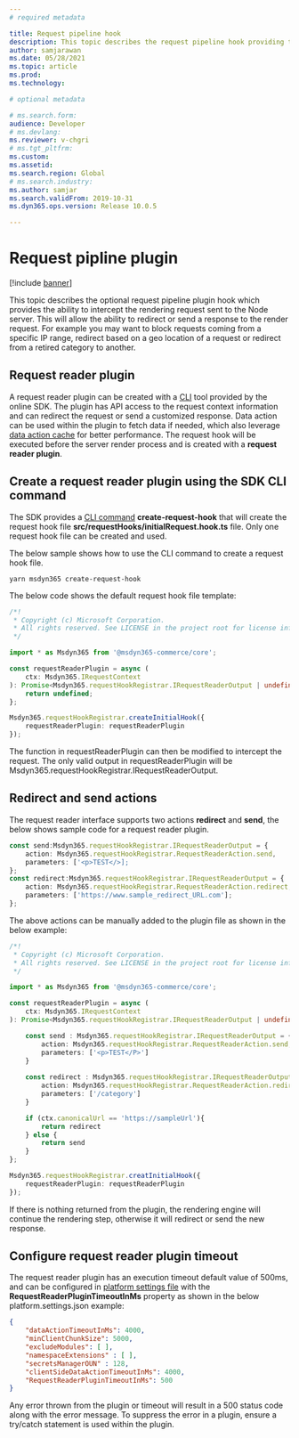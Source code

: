 ```yaml
---
# required metadata

title: Request pipeline hook
description: This topic describes the request pipeline hook providing the ability to interrupt the rendering request sent to the Node server, allowing the ability to redirect or send a response to the render request. 
author: samjarawan
ms.date: 05/28/2021
ms.topic: article
ms.prod: 
ms.technology: 

# optional metadata

# ms.search.form: 
audience: Developer
# ms.devlang: 
ms.reviewer: v-chgri
# ms.tgt_pltfrm: 
ms.custom: 
ms.assetid: 
ms.search.region: Global
# ms.search.industry: 
ms.author: samjar
ms.search.validFrom: 2019-10-31
ms.dyn365.ops.version: Release 10.0.5

---
```


# Request pipline plugin

[!include [banner](../includes/banner.md)]

This topic describes the optional request pipeline plugin hook which provides the ability to intercept the rendering request sent to the Node server.  This will allow the ability to redirect or send a response to the render request.  For example you may want to block requests coming from a specific IP range, redirect based on a geo location of a request or redirect from a retired category to another. 

## Request reader plugin
A request reader plugin can be created with a [CLI](cli-command-reference) tool provided by the online SDK.  The plugin has API access to the request context information and can redirect the request or send a customized response.  Data action can be used within the plugin to fetch data if needed, which also leverage [data action cache](data-action-cache-settings.md) for better performance. The request hook will be executed before the server render process and is created with a **request reader plugin**.

## Create a request reader plugin using the SDK CLI command
The SDK provides a [CLI command](cli-command-reference) **create-request-hook** that will create the request hook file **src/requestHooks/initialRequest.hook.ts** file.  Only one request hook file can be created and used.  

The below sample shows how to use the CLI command to create a request hook file.
```
yarn msdyn365 create-request-hook
```

The below code shows the default request hook file template:
```ts
/*!
 * Copyright (c) Microsoft Corporation.
 * All rights reserved. See LICENSE in the project root for license information.
 */

import * as Msdyn365 from '@msdyn365-commerce/core';

const requestReaderPlugin = async (
    ctx: Msdyn365.IRequestContext
): Promise<Msdyn365.requestHookRegistrar.IRequestReaderOutput | undefined> => {
    return undefined;
};

Msdyn365.requestHookRegistrar.createInitialHook({
    requestReaderPlugin: requestReaderPlugin
});
```

The function in requestReaderPlugin can then be modified to intercept the request.  The only valid output in requestReaderPlugin will be Msdyn365.requestHookRegistrar.IRequestReaderOutput.

## Redirect and send actions
The request reader interface supports two actions **redirect** and **send**, the below shows sample code for a request reader plugin.

```ts
const send:Msdyn365.requestHookRegistrar.IRequestReaderOutput = {
    action: Msdyn365.requestHookRegistrar.RequestReaderAction.send,
    parameters: ['<p>TEST</>];
};
const redirect:Msdyn365.requestHookRegistrar.IRequestReaderOutput = {
    action: Msdyn365.requestHookRegistrar.RequestReaderAction.redirect,
    parameters: ['https://www.sample_redirect_URL.com'];
};
```
The above actions can be manually added to the plugin file as shown in the below example:
```ts
/*!
 * Copyright (c) Microsoft Corporation.
 * All rights reserved. See LICENSE in the project root for license information.
 */

import * as Msdyn365 from '@msdyn365-commerce/core';

const requestReaderPlugin = async (
    ctx: Msdyn365.IRequestContext
): Promise<Msdyn365.requestHookRegistrar.IRequestReaderOutput | undefined> => {

    const send : Msdyn365.requestHookRegistrar.IRequestReaderOutput = {
        action: Msdyn365.requestHookRegistrar.RequestReaderAction.send,
        parameters: ['<p>TEST</P>']
    }
    
    const redirect : Msdyn365.requestHookRegistrar.IRequestReaderOutput = {
        action: Msdyn365.requestHookRegistrar.RequestReaderAction.redirect,
        parameters: ['/category']
    }

    if (ctx.canonicalUrl == 'https://sampleUrl'){
        return redirect
    } else {
        return send
    }
};

Msdyn365.requestHookRegistrar.creatInitialHook({
    requestReaderPlugin: requestReaderPlugin
});
```

If there is nothing returned from the plugin, the rendering engine will continue the rendering step, otherwise it will redirect or send the new response.

## Configure request reader plugin timeout
The request reader plugin has an execution timeout default value of 500ms, and can be configured in [platform settings file](platform-settings.md) with the **RequestReaderPluginTimeoutInMs** property as shown in the below platform.settings.json example:

```json
{
    "dataActionTimeoutInMs": 4000,
    "minClientChunkSize": 5000,
    "excludeModules": [ ],
    "namespaceExtensions" : [ ],
    "secretsManagerOUN" : 128,
    "clientSideDataActionTimeoutInMs": 4000,
    "RequestReaderPluginTimeoutInMs": 500
}
```
 
Any error thrown from the plugin or timeout will result in a 500 status code along with the error message. To suppress the error in a plugin, ensure a try/catch statement is used within the plugin. 


